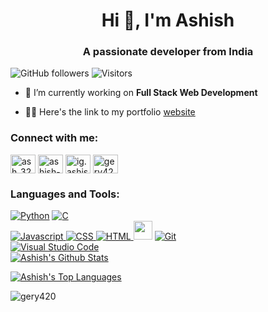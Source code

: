 <h1 align="center">Hi 👋, I'm Ashish</h1>
<h3 align="center">A passionate developer from India</h3>

![GitHub followers](https://img.shields.io/github/followers/gery420?logo=github)
![Visitors](https://komarev.com/ghpvc/?username=gery420)


- 🔭 I’m currently working on **Full Stack Web Development**

- 👨‍💻 Here's the link to my portfolio <a href="https://ashish.college" target=_blank>website</a>

<h3 align="left">Connect with me:</h3>
<p align="left">
<a href="https://twitter.com/ash_3233" target="_blank"><img align="center" src="https://raw.githubusercontent.com/rahuldkjain/github-profile-readme-generator/master/src/images/icons/Social/twitter.svg" alt="ash_3233" height="30" width="40" /></a>
<a href="https://linkedin.com/in/ashish-mishra-768bb128b" target="_blank"><img align="center" src="https://raw.githubusercontent.com/rahuldkjain/github-profile-readme-generator/master/src/images/icons/Social/linked-in-alt.svg" alt="ashish-mishra-768bb128b" height="30" width="40" /></a>
<a href="https://instagram.com/ig.ashish.__" target="_blank"><img align="center" src="https://raw.githubusercontent.com/rahuldkjain/github-profile-readme-generator/master/src/images/icons/Social/instagram.svg" alt="ig.ashish.__" height="30" width="40" /></a>
<a href="https://www.leetcode.com/gery420" target="_blank"><img align="center" src="https://raw.githubusercontent.com/rahuldkjain/github-profile-readme-generator/master/src/images/icons/Social/leet-code.svg" alt="gery420" height="30" width="40" /></a>
</p>

<h3 align="left">Languages and Tools:</h3>
<a href="#"><img alt="Python" src="http://img.shields.io/badge/-Python-3776AB?style=for-the-badge&logo=python&logoColor=ffffff"></a>
<a href="#"><img alt="C" src="https://img.shields.io/badge/C-00599C?style=for-the-badge&logo=c%2B%2B&logoColor=white"></a>
<br>
<a href="#"><img alt="Javascript" src="https://img.shields.io/badge/-JavaScript-%23F7DF1C?style=for-the-badge&logo=javascript&logoColor=000000&labelColor=%23F7DF1C&color=%23FFCE5A">
<a href="#"><img alt="CSS" src="https://img.shields.io/badge/-CSS3-%231572B6?style=for-the-badge&logo=css3">
<a href="#"><img alt="HTML" src="https://img.shields.io/badge/-HTML5-%23E44D27?style=for-the-badge&logo=html5&logoColor=ffffff">
<a href="#"><img at="React Js" src="https://upload.wikimedia.org/wikipedia/commons/thumb/a/a7/React-icon.svg/240px-React-icon.svg.png" width="30" height="30"></a>
<a href="#"><img alt="Git" src="https://img.shields.io/badge/-Git-%23F05032?style=for-the-badge&logo=git&logoColor=%23ffffff">
<br>
<a href="#"><img alt="Visual Studio Code" src="http://img.shields.io/badge/-VS%20Code-007ACC?style=for-the-badge&logo=visual-studio-code&logoColor=ffffff"></a>
<br>
<a href="#"><img alt="Ashish's Github Stats" src="https://github-readme-stats.vercel.app/api?username=gery420&show_icons=true&count_private=true&theme=react&hide_border=true&bg_color=0D1117" /></a>
  
<a href="#"><img alt="Ashish's Top Languages" src="https://github-readme-stats.vercel.app/api/top-langs/?username=gery420&langs_count=8&count_private=true&layout=compact&theme=react&hide_border=true&bg_color=0D1117" /></a>
<br/>


<p><img align="center" src="https://github-readme-streak-stats.herokuapp.com/?user=gery420&theme=dark" alt="gery420" /></p>

